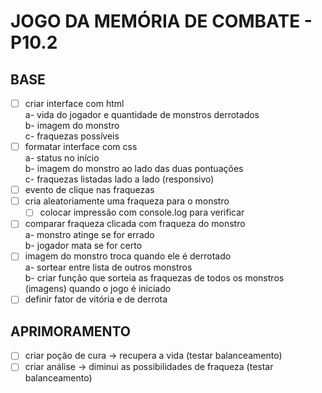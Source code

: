# JOGO DA MEMÓRIA DE COMBATE - P10.2

## BASE
- [ ] criar interface com html  
	a- vida do jogador e quantidade de monstros derrotados  
	b- imagem do monstro  
	c- fraquezas possíveis  
- [ ] formatar interface com css  
	a- status no início  
	b- imagem do monstro ao lado das duas pontuações  
	c- fraquezas listadas lado a lado (responsivo)  
- [ ] evento de clique nas fraquezas  
- [ ] cria aleatoriamente uma fraqueza para o monstro  
	- [ ] colocar impressão com console.log para verificar  
- [ ] comparar fraqueza clicada com fraqueza do monstro  
	a- monstro atinge se for errado  
	b- jogador mata se for certo  
- [ ] imagem do monstro troca quando ele é derrotado  
	a- sortear entre lista de outros monstros  
	b- criar função que sorteia as fraquezas de todos os monstros (imagens) quando o jogo é iniciado  
- [ ] definir fator de vitória e de derrota  

## APRIMORAMENTO
- [ ] criar poção de cura -> recupera a vida (testar balanceamento)  
- [ ] criar análise -> diminui as possibilidades de fraqueza (testar balanceamento)  
